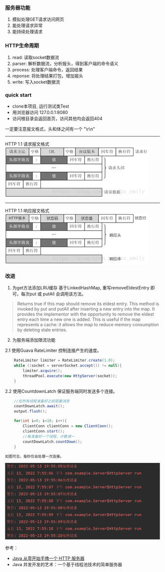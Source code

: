 ### 服务器功能
1. 模拟处理GET请求访问网页
2. 能处理请求异常
3. 能持续处理请求

### HTTP生命周期
1. read: 读取socket数据流
2. parser: 解析数据流，分析报头，得到客户端的命令语义
3. process: 处理客户端命令，返回结果
4. reponse: 将处理结果打包，增加报头
5. write: 写入socket数据流

### quick start
- clone本项目, 运行测试类Test
- 用浏览器访问 127.0.0.1:8080
- 访问根目录会返回首页，访问其他均会返回404

一定要注意报文格式，头和体之间有一个 "\r\n"

---

HTTP 1.1 请求报文格式
![img.png](pic/img.png)

---

HTTP 1.1 响应报文格式
![img.png](pic/response.png)


### 改进
1. 为get方法添加LRU缓存
基于LinkedHashMap, 重写removeEldestEntry 即可，每次put 或 putAll 会调用该方法。
> Returns true if this map should remove its eldest entry. 
> This method is invoked by put and putAll after inserting a new entry into the map. 
> It provides the implementor with the opportunity to remove the eldest entry each time a new one is added. 
> This is useful if the map represents a cache: it allows the map to reduce memory consumption by deleting stale entries.

2. 为服务端添加限流功能

2.1 使用Guava RateLimiter 控制连接产生的速度。
```java
    RateLimiter limiter = RateLimiter.create(1.0);
    while ((socket = serverSocket.accept()) != null){
        limiter.acquire();
        threadPool.execute(new HttpServer(socket));
    }
```

2.2 使用CountdownLatch 保证服务端同时发送多个连接。
```java
    //在所有线程准备好之前阻塞消息
    countDownLatch.await();
    output.flush();
```

```java
    for(int i=0; i<10; i++){
        ClientConn clientConn = new ClientConn();
        clientConn.start();
        //每准备好一个线程，计数减一
        countDownLatch.countDown();
    }
```

    如图可见，每秒仅会处理一次连接。
![实验结果](pic/img_1.png)

参考：
- [Java 从零开始手撸一个 HTTP 服务器](https://blog.csdn.net/rizero/article/details/111410244)
- Java 并发开发的艺术：一个基于线程池技术的简单服务器
